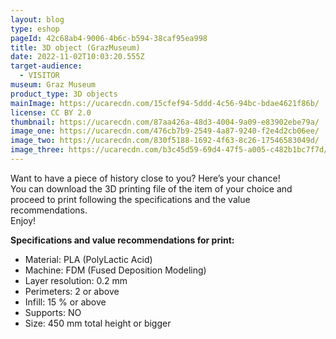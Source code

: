 ```yaml
---
layout: blog
type: eshop
pageId: 42c68ab4-9006-4b6c-b594-38caf95ea998
title: 3D object (GrazMuseum)
date: 2022-11-02T10:03:20.555Z
target-audience:
  - VISITOR
museum: Graz Museum
product_type: 3D objects
mainImage: https://ucarecdn.com/15cfef94-5ddd-4c56-94bc-bdae4621f86b/
license: CC BY 2.0
thumbnail: https://ucarecdn.com/87aa426a-48d3-4004-9a09-e83902ebe79a/
image_one: https://ucarecdn.com/476cb7b9-2549-4a87-9240-f2e4d2cb06ee/
image_two: https://ucarecdn.com/830f5188-1692-4f63-8c26-17546583049d/
image_three: https://ucarecdn.com/b3c45d59-69d4-47f5-a005-c482b1bc7f7d/
---
```

Want to have a piece of history close to you?  Here’s your chance! <br/>
You can download the 3D printing file of the item of your choice and proceed to print following the specifications and the value recommendations. <br/>
Enjoy!

**Specifications and value recommendations for print:**

* Material: PLA (PolyLactic Acid)
* Machine: FDM (Fused Deposition Modeling)
* Layer resolution: 0.2 mm
* Perimeters: 2 or above
* Infill: 15 % or above
* Supports: NO
* Size: 450 mm total height or bigger 
